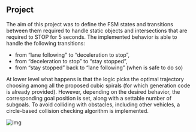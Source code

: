 ## Project

The aim of this project was to define the FSM states and transitions between them required to handle static objects and intersections that are required to STOP for 5 seconds. The implemented behavior is able to handle the following transitions:

* from “lane following” to “deceleration to stop”,
* from “deceleration to stop” to “stay stopped”,
* from “stay stopped” back to “lane following” (when is safe to do so)

At lower level what happens is that the logic picks the optimal trajectory choosing among all the proposed cubic spirals (for which generation code is already provided).
However, depending on the desired behavior, the corresponding goal position is set, along with a settable number of subgoals.
To avoid colliding with obstacles, including other vehicles, a circle-based collision checking algorithm is implemented.

![img](https://user-images.githubusercontent.com/74416077/200633588-87802969-a612-4e06-a08c-8dd0875851ec.png)
